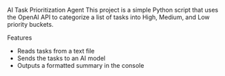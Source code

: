 AI Task Prioritization Agent
This project is a simple Python script that uses the OpenAI API to categorize a list of tasks into High, Medium, and Low priority buckets.

Features
- Reads tasks from a text file 
- Sends the tasks to an AI model 
- Outputs a formatted summary in the console


